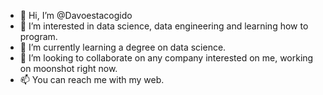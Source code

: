 - 👋 Hi, I’m @Davoestacogido
- 👀 I’m interested in data science, data engineering and learning how to program.
- 🌱 I’m currently learning a degree on data science.
- 💞️ I’m looking to collaborate on any company interested on me, working on moonshot right now.
- 📫 You can reach me with my web.

<!---
Davoestacogido/Davoestacogido is a ✨ special ✨ repository because its `README.md` (this file) appears on your GitHub profile.
You can click the Preview link to take a look at your changes.
--->
